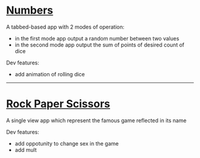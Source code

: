 # [Numbers](https://github.com/Ikeret/ios_apps/tree/master/Numbers/Numbers)
A tabbed-based app with 2 modes of operation:
* in the first mode app output a random number between two values
* in the second mode app output the sum of points of desired count of dice
    
Dev features: 
* add animation of rolling dice
    
 ***
 
 # [Rock Paper Scissors](https://github.com/Ikeret/ios_apps/tree/master/Rock%20Paper%20Scissors/Rock%20Paper%20Scissors)
 A single view app which represent the famous game reflected in its name
 
 Dev features:
* add oppotunity to change sex in the game
* add mult
